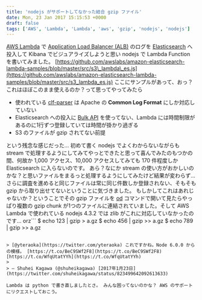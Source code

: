```yaml
---
title: 'nodejs がサポートしてなかった結合 gzip ファイル'
date: Mon, 23 Jan 2017 15:15:53 +0000
draft: false
tags: ['AWS', 'Lambda', 'Lambda', 'aws', 'gzip', 'nodejs', 'nodejs']
---
```


[AWS Lambda](https://aws.amazon.com/jp/lambda/) で [Application Load Balancer (ALB)](https://aws.amazon.com/jp/elasticloadbalancing/applicationloadbalancer/) のログを [Elasticsearch](https://aws.amazon.com/jp/elasticsearch-service/) へ投入して Kibana でビジュアライズしようと思い nodejs で Lambda Function を書いてみました。 [https://github.com/awslabs/amazon-elasticsearch-lambda-samples/blob/master/src/s3\_lambda\_es.js](https://github.com/awslabs/amazon-elasticsearch-lambda-samples/blob/master/src/s3_lambda_es.js) ここにサンプルがあって、おっ？これはほぼこのまま使えるのか？って思ってやってみたら

*   使われている [clf-parser](https://www.npmjs.com/package/clf-parser) は Apache の **Common Log Format** にしか対応していない
*   Elasticsearch への投入に [Bulk API](https://www.elastic.co/guide/en/elasticsearch/reference/2.3/docs-bulk.html) を使ってない、Lambda には時間制限があるのに1行ずつ登録していては時間が掛かり過ぎる
*   S3 のファイルが gzip されてない前提

という残念な感じだった... 初めて書く nodejs でよくわからないながらも stream で処理するようにしてみてやっとできたと思って喜んでみたのもつかの間、何故か 1,000 アクセス、10,000 アクセスしてみても 170 件程度しか Elasticsearch に入らないのです。 あら？なにか stream の使い方がおかしいのかな？と思いファイルをまるっと処理するようにしてみたけど結果が変わらず... さらに調査を進めると同じファイルは常に同じ件数しか登録されない、そもそも gzip から取り出せてないということに気づきました。 もしかしてこれはあれじゃないか？ということでその gzip ファイルを [od](http://man7.org/linux/man-pages/man1/od.1.html) コマンドで開いて見たらやっぱり複数の gzip chunk が1つのファイルに連結されていました。そして AWS Lambda で使われている nodejs 4.3.2 では zlib がこれに対応していなかったのです... orz```
$ echo 123 | gzip > a.gz
$ echo 456 | gzip >> a.gz
$ echo 789 | gzip >> a.gz

```こんな感じで追記されてる gzip ファイルから読みだしても最初の 123 しか出てこないのです。（gzip コマンドなどでは問題なく扱えます） Twitter でつぶやいたら nodejs 6.0.0 で対応されたらしいことまでわかりました。7.4 で試したら確かにちゃんと読み出せました。

> [@yteraoka](https://twitter.com/yteraoka) これですかね。Node 6.0.0 からの模様。 [https://t.co/BeC9SWf2F8](https://t.co/BeC9SWf2F8) [https://t.co/WfqUtatYYh](https://t.co/WfqUtatYYh)
> 
> — Shuhei Kagawa (@shuheikagawa) [2017年1月23日](https://twitter.com/shuheikagawa/status/823499642092613633)

Lambda は python で書き直しましたとさ。 みんな困ってないのかな？ AWS のサポートにリクエストしておこう。